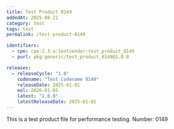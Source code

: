 ```yaml
---
title: Test Product 0149
addedAt: 2025-08-21
category: test
tags: test
permalink: /test-product-0149

identifiers:
  - cpe: cpe:2.3:a:testvendor:test_product_0149
  - purl: pkg:generic/test_product_0149@1.0.0

releases:
  - releaseCycle: "1.0"
    codename: "Test Codename 0149"
    releaseDate: 2025-01-01
    eol: 2026-01-01
    latest: "1.0.0"
    latestReleaseDate: 2025-01-01
---
```


This is a test product file for performance testing. Number: 0149
